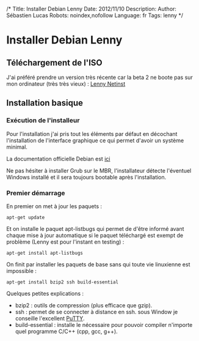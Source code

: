/*
Title: Installer Debian Lenny
Date: 2012/11/10
Description: 
Author: Sébastien Lucas
Robots: noindex,nofollow
Language: fr
Tags: lenny
*/
# Installer Debian Lenny

## Téléchargement de l'ISO
J'ai préféré prendre un version très récente car la beta 2 ne boote pas sur mon ordinateur (très très vieux) :
[Lenny Netinst](http://cdimage.debian.org/cdimage/daily-builds/daily/arch-latest/i386/iso-cd/)

## Installation basique

### Exécution de l'installeur
Pour l'installation j'ai pris tout les éléments par défaut en décochant l'installation de l'interface graphique ce qui permet d'avoir un système minimal.

La documentation officielle Debian est [ici](http://d-i.alioth.debian.org/manual/fr.i386/index.html)

Ne pas hésiter à installer Grub sur le MBR, l'installateur détecte l'éventuel Windows installé et il sera toujours bootable après l'installation.

### Premier démarrage

En premier on met à jour les paquets :

```
apt-get update
```

Et on installe le paquet apt-listbugs qui permet de d'être informé avant chaque mise à jour automatique si le paquet téléchargé est exempt de problème (Lenny est pour l'instant en testing) :

```
apt-get install apt-listbugs
```

On finit par installer les paquets de base sans qui toute vie linuxienne est impossible :

```
apt-get install bzip2 ssh build-essential
```

Quelques petites explications :

*	bzip2 : outils de compression (plus efficace que gzip). 
*	ssh : permet de se connecter à distance en ssh. sous Window je conseille l'excellent [PuTTY](http://www.chiark.greenend.org.uk/~sgtatham/putty/).
*	build-essential : installe le nécessaire pour pouvoir compiler n'importe quel programme C/C++ (cpp, gcc, g++).


